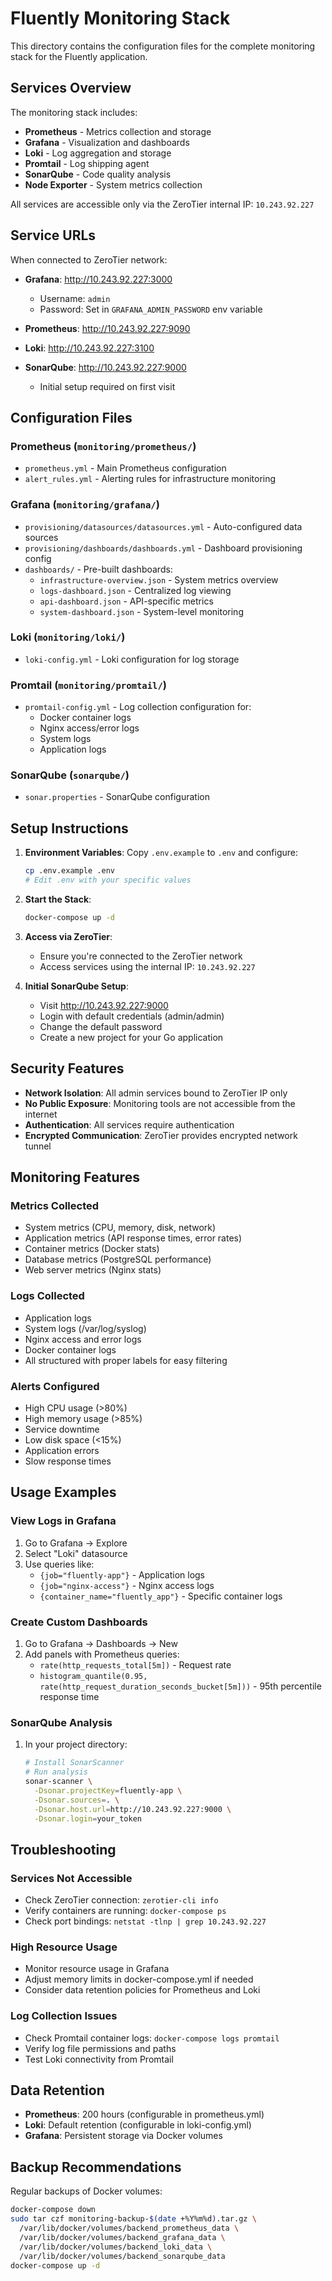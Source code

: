 # Fluently Monitoring Stack

This directory contains the configuration files for the complete monitoring stack for the Fluently application.

## Services Overview

The monitoring stack includes:

- **Prometheus** - Metrics collection and storage
- **Grafana** - Visualization and dashboards  
- **Loki** - Log aggregation and storage
- **Promtail** - Log shipping agent
- **SonarQube** - Code quality analysis
- **Node Exporter** - System metrics collection

All services are accessible only via the ZeroTier internal IP: `10.243.92.227`

## Service URLs

When connected to ZeroTier network:

- **Grafana**: http://10.243.92.227:3000
  - Username: `admin`
  - Password: Set in `GRAFANA_ADMIN_PASSWORD` env variable

- **Prometheus**: http://10.243.92.227:9090
- **Loki**: http://10.243.92.227:3100
- **SonarQube**: http://10.243.92.227:9000
  - Initial setup required on first visit

## Configuration Files

### Prometheus (`monitoring/prometheus/`)
- `prometheus.yml` - Main Prometheus configuration
- `alert_rules.yml` - Alerting rules for infrastructure monitoring

### Grafana (`monitoring/grafana/`)
- `provisioning/datasources/datasources.yml` - Auto-configured data sources
- `provisioning/dashboards/dashboards.yml` - Dashboard provisioning config
- `dashboards/` - Pre-built dashboards:
  - `infrastructure-overview.json` - System metrics overview
  - `logs-dashboard.json` - Centralized log viewing
  - `api-dashboard.json` - API-specific metrics
  - `system-dashboard.json` - System-level monitoring

### Loki (`monitoring/loki/`)
- `loki-config.yml` - Loki configuration for log storage

### Promtail (`monitoring/promtail/`)
- `promtail-config.yml` - Log collection configuration for:
  - Docker container logs
  - Nginx access/error logs
  - System logs
  - Application logs

### SonarQube (`sonarqube/`)
- `sonar.properties` - SonarQube configuration

## Setup Instructions

1. **Environment Variables**: Copy `.env.example` to `.env` and configure:
   ```bash
   cp .env.example .env
   # Edit .env with your specific values
   ```

2. **Start the Stack**:
   ```bash
   docker-compose up -d
   ```

3. **Access via ZeroTier**:
   - Ensure you're connected to the ZeroTier network
   - Access services using the internal IP: `10.243.92.227`

4. **Initial SonarQube Setup**:
   - Visit http://10.243.92.227:9000
   - Login with default credentials (admin/admin)
   - Change the default password
   - Create a new project for your Go application

## Security Features

- **Network Isolation**: All admin services bound to ZeroTier IP only
- **No Public Exposure**: Monitoring tools are not accessible from the internet
- **Authentication**: All services require authentication
- **Encrypted Communication**: ZeroTier provides encrypted network tunnel

## Monitoring Features

### Metrics Collected
- System metrics (CPU, memory, disk, network)
- Application metrics (API response times, error rates)
- Container metrics (Docker stats)
- Database metrics (PostgreSQL performance)
- Web server metrics (Nginx stats)

### Logs Collected
- Application logs
- System logs (/var/log/syslog)
- Nginx access and error logs
- Docker container logs
- All structured with proper labels for easy filtering

### Alerts Configured
- High CPU usage (>80%)
- High memory usage (>85%)
- Service downtime
- Low disk space (<15%)
- Application errors
- Slow response times

## Usage Examples

### View Logs in Grafana
1. Go to Grafana → Explore
2. Select "Loki" datasource
3. Use queries like:
   - `{job="fluently-app"}` - Application logs
   - `{job="nginx-access"}` - Nginx access logs
   - `{container_name="fluently_app"}` - Specific container logs

### Create Custom Dashboards
1. Go to Grafana → Dashboards → New
2. Add panels with Prometheus queries:
   - `rate(http_requests_total[5m])` - Request rate
   - `histogram_quantile(0.95, rate(http_request_duration_seconds_bucket[5m]))` - 95th percentile response time

### SonarQube Analysis
1. In your project directory:
   ```bash
   # Install SonarScanner
   # Run analysis
   sonar-scanner \
     -Dsonar.projectKey=fluently-app \
     -Dsonar.sources=. \
     -Dsonar.host.url=http://10.243.92.227:9000 \
     -Dsonar.login=your_token
   ```

## Troubleshooting

### Services Not Accessible
- Check ZeroTier connection: `zerotier-cli info`
- Verify containers are running: `docker-compose ps`
- Check port bindings: `netstat -tlnp | grep 10.243.92.227`

### High Resource Usage
- Monitor resource usage in Grafana
- Adjust memory limits in docker-compose.yml if needed
- Consider data retention policies for Prometheus and Loki

### Log Collection Issues
- Check Promtail container logs: `docker-compose logs promtail`
- Verify log file permissions and paths
- Test Loki connectivity from Promtail

## Data Retention

- **Prometheus**: 200 hours (configurable in prometheus.yml)
- **Loki**: Default retention (configurable in loki-config.yml)
- **Grafana**: Persistent storage via Docker volumes

## Backup Recommendations

Regular backups of Docker volumes:
```bash
docker-compose down
sudo tar czf monitoring-backup-$(date +%Y%m%d).tar.gz \
  /var/lib/docker/volumes/backend_prometheus_data \
  /var/lib/docker/volumes/backend_grafana_data \
  /var/lib/docker/volumes/backend_loki_data \
  /var/lib/docker/volumes/backend_sonarqube_data
docker-compose up -d
```
